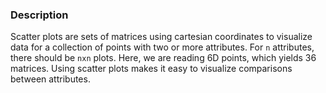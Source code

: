 ### Description
Scatter plots are sets of matrices using cartesian coordinates to visualize data for a collection of points with two or more attributes.
For `n` attributes, there should be `nxn` plots. Here, we are reading 6D points, which yields 36 matrices. Using scatter plots makes it easy to visualize comparisons between attributes.
